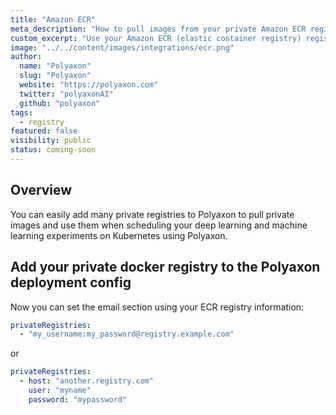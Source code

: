 ```yaml
---
title: "Amazon ECR"
meta_description: "How to pull images from your private Amazon ECR registry."
custom_excerpt: "Use your Amazon ECR (elastic container registry) registry to start your machine learning and deep learning experiments on Kubernetes on Polyaxon."
image: "../../content/images/integrations/ecr.png"
author:
  name: "Polyaxon"
  slug: "Polyaxon"
  website: "https://polyaxon.com"
  twitter: "polyaxonAI"
  github: "polyaxon"
tags: 
  - registry
featured: false
visibility: public
status: coming-soon
---
```


## Overview

You can easily add many private registries to Polyaxon to pull private images and use them when scheduling your deep learning and machine learning experiments on Kubernetes using Polyaxon.

## Add your private docker registry to the Polyaxon deployment config

Now you can set the email section using your ECR registry information:

```yaml
privateRegistries:
  - "my_username:my_password@registry.example.com"
```

or 

```yaml
privateRegistries:
  - host: "another.registry.com"
    user: "myname"
    password: "mypassword"
```
